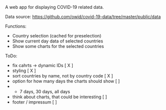 A web app for displaying COVID-19 related data.

Data source: https://github.com/owid/covid-19-data/tree/master/public/data

Functions:
* Country selection (cached for preselection)
* Show current day data of selected countries
* Show some charts for the selected countries

ToDo:
* fix cahrts -> dynamic IDs [ X ]
* styling [ X ]
* sort countries by name, not by country code [ X ]
* option for how many days the charts should show [  ]
* * 7 days, 30 days, all days
* think about charts, that could be interesting [  ]
* footer / impressum [  ]
